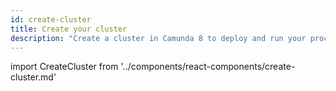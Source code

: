 ```yaml
---
id: create-cluster
title: Create your cluster
description: "Create a cluster in Camunda 8 to deploy and run your process."
---
```


import CreateCluster from '../components/react-components/create-cluster.md'

<CreateCluster/>
